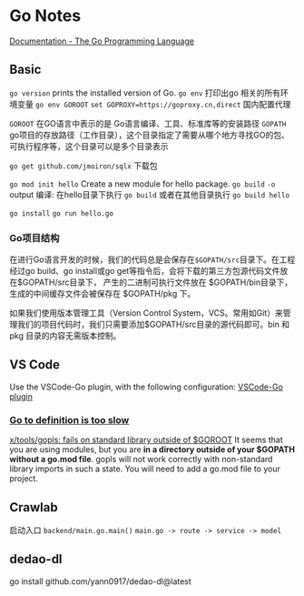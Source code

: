 # Go Notes

[Documentation - The Go Programming Language](https://go.dev/doc/)

## Basic

`go version` prints the installed version of Go.
`go env` 打印出go 相关的所有环境变量
`go env GOROOT`
`set GOPROXY=https://goproxy.cn,direct` 国内配置代理

`GOROOT` 在GO语言中表示的是 Go语言编译、工具、标准库等的安装路径
`GOPATH` go项目的存放路径（工作目录），这个目录指定了需要从哪个地方寻找GO的包、可执行程序等，这个目录可以是多个目录表示

`go get github.com/jmoiron/sqlx` 下载包

`go mod init hello` Create a new module for hello package.
`go build`
    `-o` output
编译: 在hello目录下执行 `go build` 或者在其他目录执行 `go build hello`

`go install`
`go run hello.go`

### Go项目结构

在进行Go语言开发的时候，我们的代码总是会保存在`$GOPATH/src`目录下。在工程经过go build、go install或go get等指令后，会将下载的第三方包源代码文件放在$GOPATH/src目录下， 产生的二进制可执行文件放在 $GOPATH/bin目录下，生成的中间缓存文件会被保存在 $GOPATH/pkg 下。

如果我们使用版本管理工具（Version Control System，VCS。常用如Git）来管理我们的项目代码时，我们只需要添加$GOPATH/src目录的源代码即可。bin 和 pkg 目录的内容无需版本控制。

## VS Code

Use the VSCode-Go plugin, with the following configuration: [VSCode-Go plugin](https://github.com/golang/tools/blob/master/gopls/doc/vscode.md)

### [Go to definition is too slow](https://github.com/microsoft/vscode-go/issues/2511)

[x/tools/gopls: fails on standard library outside of $GOROOT](https://github.com/golang/go/issues/32173)
It seems that you are using modules, but you are **in a directory outside of your $GOPATH without a go.mod file**. gopls will not work correctly with non-standard library imports in such a state. You will need to add a go.mod file to your project.

## Crawlab

启动入口 `backend/main.go.main()`
`main.go -> route -> service -> model`

## dedao-dl

go install github.com/yann0917/dedao-dl@latest
